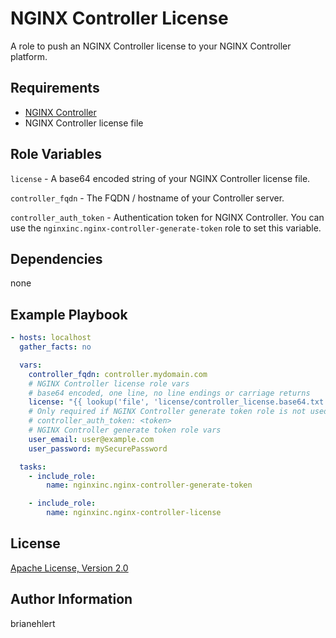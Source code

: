 NGINX Controller License
========================

A role to push an NGINX Controller license to your NGINX Controller platform.

Requirements
------------

*   [NGINX Controller](https://www.nginx.com/products/nginx-controller/)
*   NGINX Controller license file

Role Variables
--------------

`license` - A base64 encoded string of your NGINX Controller license file.

`controller_fqdn` - The FQDN / hostname of your Controller server.

`controller_auth_token` - Authentication token for NGINX Controller. You can use the `nginxinc.nginx-controller-generate-token` role to set this variable.

Dependencies
------------

none

Example Playbook
----------------

```yaml
- hosts: localhost
  gather_facts: no

  vars:
    controller_fqdn: controller.mydomain.com
    # NGINX Controller license role vars
    # base64 encoded, one line, no line endings or carriage returns
    license: "{{ lookup('file', 'license/controller_license.base64.txt') }}"
    # Only required if NGINX Controller generate token role is not used
    # controller_auth_token: <token>
    # NGINX Controller generate token role vars
    user_email: user@example.com
    user_password: mySecurePassword

  tasks:
    - include_role:
        name: nginxinc.nginx-controller-generate-token

    - include_role:
        name: nginxinc.nginx-controller-license
```

License
-------

[Apache License, Version 2.0](./LICENSE)

Author Information
------------------

brianehlert
